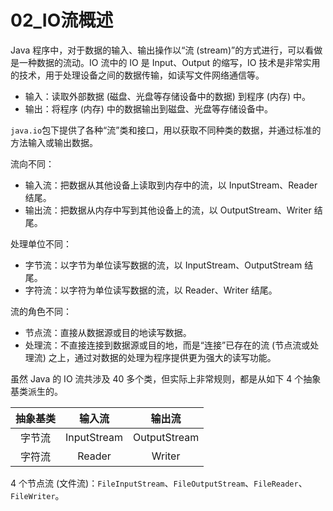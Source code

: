 # 02_IO流概述

Java 程序中，对于数据的输入、输出操作以“流 (stream)”的方式进行，可以看做是一种数据的流动。IO 流中的 IO 是 Input、Output 的缩写，IO 技术是非常实用的技术，用于处理设备之间的数据传输，如读写文件网络通信等。

- 输入：读取外部数据 (磁盘、光盘等存储设备中的数据) 到程序 (内存) 中。
- 输出：将程序 (内存) 中的数据输出到磁盘、光盘等存储设备中。

`java.io`包下提供了各种“流”类和接口，用以获取不同种类的数据，并通过标准的方法输入或输出数据。

流向不同：

- 输入流：把数据从其他设备上读取到内存中的流，以 InputStream、Reader 结尾。
- 输出流：把数据从内存中写到其他设备上的流，以 OutputStream、Writer 结尾。

处理单位不同：

- 字节流：以字节为单位读写数据的流，以 InputStream、OutputStream 结尾。
- 字符流：以字符为单位读写数据的流，以 Reader、Writer 结尾。

流的角色不同：

- 节点流：直接从数据源或目的地读写数据。
- 处理流：不直接连接到数据源或目的地，而是“连接”已存在的流 (节点流或处理流) 之上，通过对数据的处理为程序提供更为强大的读写功能。

虽然 Java 的 IO 流共涉及 40 多个类，但实际上非常规则，都是从如下 4 个抽象基类派生的。

| 抽象基类 |   输入流    |    输出流    |
| :------: | :---------: | :----------: |
|  字节流  | InputStream | OutputStream |
|  字符流  |   Reader    |    Writer    |

4 个节点流 (文件流)：`FileInputStream`、`FileOutputStream`、`FileReader`、`FileWriter`。
